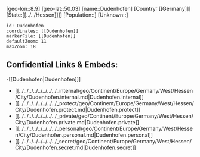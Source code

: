 ﻿---
location: [50.03,8.9]
mapzoom: [7,12] 
mapmarker: city 
type: City
tags:
- geo/City


SpocWebEntityId: 29898
isDeleted: false
confidential: public

---
[geo-lon::8.9]
[geo-lat::50.03]
[name::Dudenhofen]
[Country::[[Germany]]]
[State:[[../../Hessen]]]]
[Population::]
[Unknown::]


```leaflet
id: Dudenhofen
coordinates: [[Dudenhofen]]
markerFile: [[Dudenhofen]]
defaultZoom: 11 
maxZoom: 18
```


## Confidential Links & Embeds: 
-[[Dudenhofen|Dudenhofen]]] 
- [[../../../../../../../../_internal/geo/Continent/Europe/Germany/West/Hessen/City/Dudenhofen.internal.md|Dudenhofen.internal]] 
- [[../../../../../../../../_protect/geo/Continent/Europe/Germany/West/Hessen/City/Dudenhofen.protect.md|Dudenhofen.protect]] 
- [[../../../../../../../../_private/geo/Continent/Europe/Germany/West/Hessen/City/Dudenhofen.private.md|Dudenhofen.private]] 
- [[../../../../../../../../_personal/geo/Continent/Europe/Germany/West/Hessen/City/Dudenhofen.personal.md|Dudenhofen.personal]] 
- [[../../../../../../../../_secret/geo/Continent/Europe/Germany/West/Hessen/City/Dudenhofen.secret.md|Dudenhofen.secret]] 
